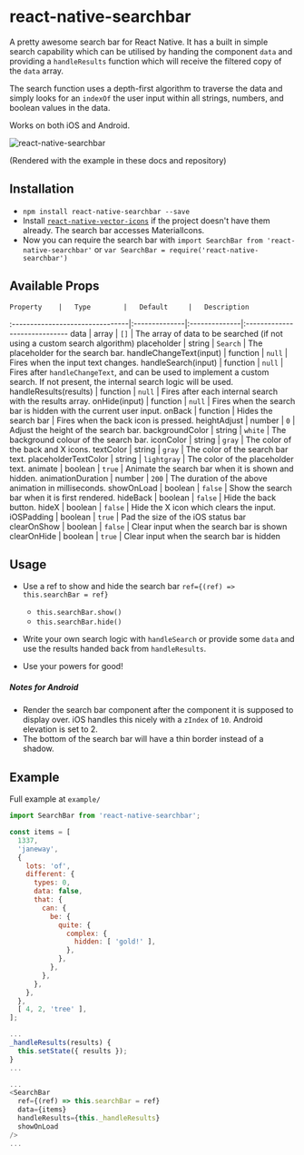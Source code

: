# react-native-searchbar

A pretty awesome search bar for React Native. It has a built in simple search capability which can be utilised by handing the component `data` and providing a `handleResults` function which will receive the filtered copy of the `data` array.

The search function uses a depth-first algorithm to traverse the data and simply looks for an `indexOf` the user input within all strings, numbers, and boolean values in the data.

Works on both iOS and Android.

![react-native-searchbar](http://i.imgur.com/i21YwnW.gif)

(Rendered with the example in these docs and repository)

## Installation

- `npm install react-native-searchbar --save`
- Install [`react-native-vector-icons`](https://github.com/oblador/react-native-vector-icons) if the project doesn't have them already. The search bar accesses MaterialIcons.
- Now you can require the search bar with  `import SearchBar from 'react-native-searchbar'` or `var SearchBar = require('react-native-searchbar')`

## Available Props

	Property	|	Type		|	Default		|	Description
  :--------------------------------|:--------------|:--------------|:-----------------------------
	data	|	array	|	`[]`	|	The array of data to be searched (if not using a custom search algorithm)
	placeholder	|	string	|	`Search`	|	The placeholder for the search bar.
	handleChangeText(input) | function | `null` | Fires when the input text changes.
	handleSearch(input) | function | `null` | Fires after `handleChangeText`, and can be used to implement a custom search. If not present, the internal search logic will be used.
	handleResults(results) | function | `null` | Fires after each internal search with the results array.
	onHide(input) | function | `null` | Fires when the search bar is hidden with the current user input.
	onBack | function | Hides the search bar | Fires when the back icon is pressed.
	heightAdjust | number | `0` | Adjust the height of the search bar.
	backgroundColor | string | `white` | The background colour of the search bar.
	iconColor | string | `gray` | The color of the back and X icons.
	textColor | string | `gray` | The color of the search bar text.
	placeholderTextColor | string | `lightgray` | The color of the placeholder text.
	animate | boolean | `true` | Animate the search bar when it is shown and hidden.
	animationDuration | number | `200` | The duration of the above animation in milliseconds.
	showOnLoad | boolean | `false` | Show the search bar when it is first rendered.
	hideBack | boolean | `false` | Hide the back button.
	hideX | boolean | `false` | Hide the X icon which clears the input.
	iOSPadding | boolean | `true` | Pad the size of the iOS status bar
	clearOnShow | boolean | `false` | Clear input when the search bar is shown
	clearOnHide | boolean | `true` | Clear input when the search bar is hidden

## Usage

- Use a ref to show and hide the search bar `ref={(ref) => this.searchBar = ref}`
	- `this.searchBar.show()`
	- `this.searchBar.hide()`

- Write your own search logic with `handleSearch` or provide some `data` and use the results handed back from `handleResults`.
- Use your powers for good!


##### Notes for Android

- Render the search bar component after the component it is supposed to display over. iOS handles this nicely with a `zIndex` of `10`. Android elevation is set to 2.
- The bottom of the search bar will have a thin border instead of a shadow.



## Example

Full example at `example/`

```javascript
import SearchBar from 'react-native-searchbar';

const items = [
  1337,
  'janeway',
  {
    lots: 'of',
    different: {
      types: 0,
      data: false,
      that: {
        can: {
          be: {
            quite: {
              complex: {
                hidden: [ 'gold!' ],
              },
            },
          },
        },
      },
    },
  },
  [ 4, 2, 'tree' ],
];

...
_handleResults(results) {
  this.setState({ results });
}
...

...
<SearchBar
  ref={(ref) => this.searchBar = ref}
  data={items}
  handleResults={this._handleResults}
  showOnLoad
/>
...
```
